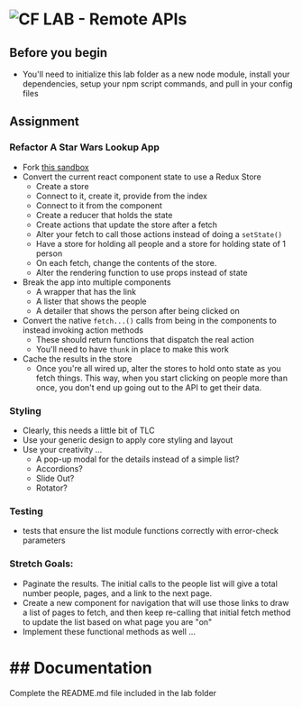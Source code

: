 ![CF](http://i.imgur.com/7v5ASc8.png) LAB - Remote APIs
======================================================


## Before you begin
* You'll need to initialize this lab folder as a new node module, install your dependencies, setup your npm script commands, and pull in your config files

## Assignment
### Refactor A Star Wars Lookup App
* Fork [this sandbox](https://codesandbox.io/s/l2305mlzq7)
* Convert the current react component state to use a Redux Store
  * Create a store
  * Connect to it, create it, provide from the index
  * Connect to it from the component
  * Create a reducer that holds the state
  * Create actions that update the store after a fetch
  * Alter your fetch to call those actions instead of doing a `setState()`
  * Have a store for holding all people and a store for holding state of 1 person
  * On each fetch, change the contents of the store.
  * Alter the rendering function to use props instead of state
* Break the app into multiple components
  * A wrapper that has the link
  * A lister that shows the people
  * A detailer that shows the person after being clicked on
* Convert the native `fetch...()` calls from being in the components to instead invoking action methods
  * These should return functions that dispatch the real action
  * You'll need to have `thunk` in place to make this work
* Cache the results in the store
  * Once you're all wired up, alter the stores to hold onto state as you fetch things. This way, when you start clicking on people more than once, you don't end up going out to the API to get their data.

### Styling
* Clearly, this needs a little bit of TLC
* Use your generic design to apply core styling and layout
* Use your creativity ...
  * A pop-up modal for the details instead of a simple list?
  * Accordions?
  * Slide Out?
  * Rotator?

### Testing
* tests that ensure the list module functions correctly with error-check parameters

### Stretch Goals:
* Paginate the results.  The initial calls to the people list will give a total number people, pages, and a link to the next page.
* Create a new component for navigation that will use those links to draw a list of pages to fetch, and then keep re-calling that initial fetch method to update the list based on what page you are "on"
* Implement these functional methods as well ...


# ##  Documentation
Complete the README.md file included in the lab folder
